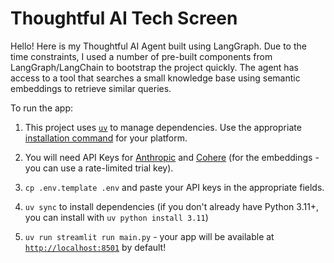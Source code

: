 # Thoughtful AI Tech Screen

Hello! Here is my Thoughtful AI Agent built using LangGraph. Due to the time constraints, I used a number of pre-built components from LangGraph/LangChain to bootstrap the project quickly. The agent has access to a tool that searches a small knowledge base using semantic embeddings to retrieve similar queries.

To run the app:

1. This project uses [`uv`](https://github.com/astral-sh/uv) to manage dependencies. Use the appropriate [installation command](https://github.com/astral-sh/uv) for your platform.

2. You will need API Keys for [Anthropic](https://docs.anthropic.com/en/docs/get-started) and [Cohere](https://cohere.com) (for the embeddings - you can use a rate-limited trial key). 

3. `cp .env.template .env` and paste your API keys in the appropriate fields.

4. `uv sync` to install dependencies (if you don't already have Python 3.11+, you can install with `uv python install 3.11`)

5. `uv run streamlit run main.py` - your app will be available at [`http://localhost:8501`](http://localhost:8501) by default!